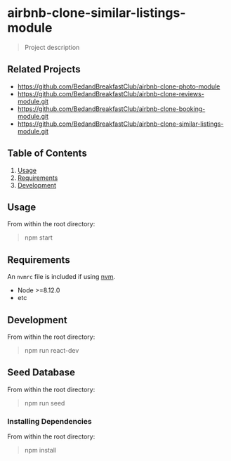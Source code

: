 # airbnb-clone-similar-listings-module

> Project description

## Related Projects

  - https://github.com/BedandBreakfastClub/airbnb-clone-photo-module
  - https://github.com/BedandBreakfastClub/airbnb-clone-reviews-module.git
  - https://github.com/BedandBreakfastClub/airbnb-clone-booking-module.git
  - https://github.com/BedandBreakfastClub/airbnb-clone-similar-listings-module.git

## Table of Contents

1. [Usage](#Usage)
1. [Requirements](#requirements)
1. [Development](#development)

## Usage

From within the root directory:

> npm start

## Requirements

An `nvmrc` file is included if using [nvm](https://github.com/creationix/nvm).

- Node >=8.12.0
- etc

## Development

From within the root directory:

> npm run react-dev

## Seed Database

From within the root directory:

> npm run seed

### Installing Dependencies

From within the root directory:

> npm install

